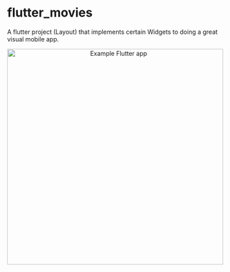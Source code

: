# flutter_movies
A flutter project (Layout) that implements certain Widgets to doing a great visual mobile app.

<p align="center">
    <img src="./flutter_trips_app.jpg"
        alt="Example Flutter app"
        style="float: left; margin-right: 10px; height: 500px"/>
</p>
